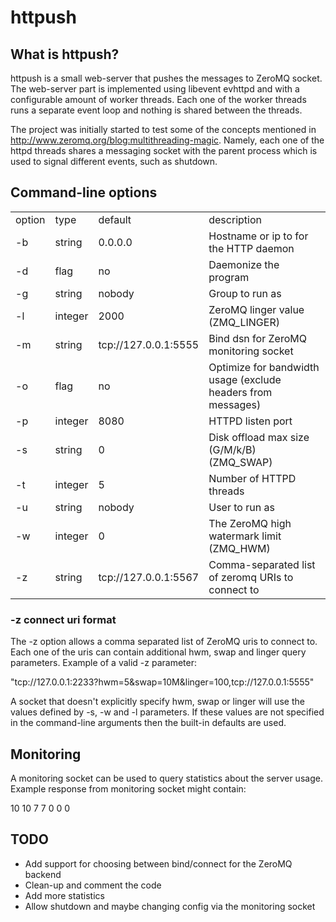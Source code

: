 httpush
=======

What is httpush?
----------------

httpush is a small web-server that pushes the messages to ZeroMQ socket.
The web-server part is implemented using libevent evhttpd and with a 
configurable amount of worker threads. Each one of the worker threads 
runs a separate event loop and nothing is shared between the threads.

The project was initially started to test some of the concepts mentioned 
in http://www.zeromq.org/blog:multithreading-magic. Namely, each one of the
httpd threads shares a messaging socket with the parent process which is used
to signal different events, such as shutdown.

Command-line options
--------------------

<table>
	<tr>
		<td> option </td>
		<td> type </td>
		<td> default </td>
		<td> description </td>
	</tr>
    <tr>
		<td> -b </td>
		<td> string </td>
		<td> 0.0.0.0 </td>
		<td> Hostname or ip to for the HTTP daemon </td>
	</tr>
    <tr>
		<td> -d </td>
		<td> flag </td>
		<td> no </td>
		<td> Daemonize the program </td>
	</tr>    
    <tr>     
		<td> -g </td>
		<td> string </td>
		<td> nobody </td>
		<td> Group to run as </td>
	</tr>
    <tr>     
		<td> -l </td>
		<td> integer </td>
		<td> 2000 </td>
		<td> ZeroMQ linger value (ZMQ_LINGER) </td>
	</tr>                         
    <tr>                          
		<td> -m </td>
		<td> string </td>
		<td> tcp://127.0.0.1:5555 </td>
		<td> Bind dsn for ZeroMQ monitoring socket </td>
	</tr>                         
    <tr>                          
		<td> -o </td>
		<td> flag </td>
		<td> no </td>
		<td> Optimize for bandwidth usage (exclude headers from messages) </td>
	</tr>
    <tr>     
		<td> -p </td>
		<td> integer </td>
		<td> 8080 </td>
		<td> HTTPD listen port </td>
	</tr>                         
    <tr>                          
		<td> -s </td>
		<td> string </td>
		<td> 0 </td>
		<td> Disk offload max size (G/M/k/B) (ZMQ_SWAP) </td>
	</tr>                         
    <tr>                          
		<td> -t </td>
		<td> integer </td>
		<td> 5 </td>
		<td> Number of HTTPD threads </td>
	</tr>
    <tr>     
		<td> -u </td>
		<td> string </td>
		<td> nobody </td>
		<td> User to run as </td>
	</tr>                         
    <tr>                          
		<td> -w </td>
		<td> integer </td>
		<td> 0 </td>
		<td> The ZeroMQ high watermark limit (ZMQ_HWM) </td>
	</tr>                         
    <tr>                          
		<td> -z </td>
		<td> string </td>
		<td> tcp://127.0.0.1:5567 </td>
		<td> Comma-separated list of zeromq URIs to connect to </td>
	</tr>
</table>

### -z connect uri format ###

The -z option allows a comma separated list of ZeroMQ uris to connect to.
Each one of the uris can contain additional hwm, swap and linger query
parameters. Example of a valid -z parameter:

"tcp://127.0.0.1:2233?hwm=5&swap=10M&linger=100,tcp://127.0.0.1:5555"

A socket that doesn't explicitly specify hwm, swap or linger will use the 
values defined by -s, -w and -l parameters. If these values are not specified
in the command-line arguments then the built-in defaults are used.

Monitoring
----------

A monitoring socket can be used to query statistics about the server usage.
Example response from monitoring socket might contain:

 <?xml version="1.0" encoding="UTF-8" ?>
 <httpush>
    <statistics>
      <threads>10</threads>
      <responses>10</responses>
      <requests>7</requests>
      <status code="200">7</status>
      <status code="404">0</status>
      <status code="412">0</status>
      <status code="503">0</status>
    </statistics>
 </httpush>

TODO
----

* Add support for choosing between bind/connect for the ZeroMQ backend
* Clean-up and comment the code
* Add more statistics
* Allow shutdown and maybe changing config via the monitoring socket
